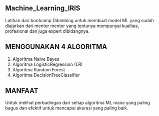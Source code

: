 ## Machine_Learning_IRIS
Latihan dari bootcamp Dibimbing untuk membuat model ML yang sudah diajarkan dari mentor mentor yang tentunya mempunyai kualitas, profesional dan juga expert dibidangnya.

## MENGGUNAKAN 4 ALGORITMA
1. Algoritma Naive Bayes
2. Algoritma LogisticRegression (LR)
3. Algoritma Random Forest
4. Algoritma DecisionTreeClassifier

## MANFAAT
Untuk melihat perbadingan dari setiap algoritma ML mana yang paling bagus dan efektif untuk mencapai akurasi yang paling baik.
